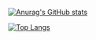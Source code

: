 [![Anurag's GitHub stats](https://github-readme-stats.vercel.app/api?username=sosyz&show_icons=true&theme=flag-india&show_owner=true)](https://github.com/anuraghazra/github-readme-stats)

[![Top Langs](https://github-readme-stats.vercel.app/api/top-langs/?username=sosyz)](https://github.com/anuraghazra/github-readme-stats)
